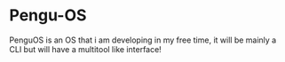 # Pengu-OS
PenguOS is an OS that i am developing in my free time, it will be mainly a CLI but will have a multitool like interface!
